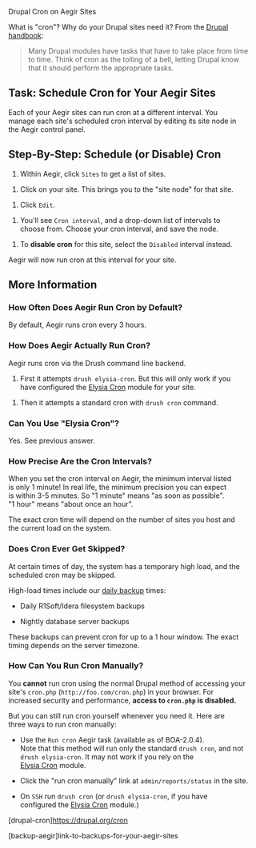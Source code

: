 Drupal Cron on Aegir Sites

What is "cron"? Why do your Drupal sites need it? From the [Drupal
handbook](drupal-cron):

> Many Drupal modules have tasks that have to take place from time\
> to time. Think of cron as the tolling of a bell, letting Drupal know\
> that it should perform the appropriate tasks.

Task: Schedule Cron for Your Aegir Sites
----------------------------------------

Each of your Aegir sites can run cron at a different interval. You\
manage each site's scheduled cron interval by editing its site node in\
the Aegir control panel.

Step-By-Step: Schedule (or Disable) Cron
----------------------------------------

1.  Within Aegir, click `Sites` to get a list of sites.

<!-- -->

1.  Click on your site. This brings you to the "site node" for
    that site.

<!-- -->

1.  Click `Edit`.

<!-- -->

1.  You'll see `Cron interval`, and a drop-down list of intervals to\
    choose from. Choose your cron interval, and save the node.

<!-- -->

1.  To **disable cron** for this site, select the `Disabled`
    interval instead.

Aegir will now run cron at this interval for your site.

More Information
----------------

### How Often Does Aegir Run Cron by Default?

By default, Aegir runs cron every 3 hours.

### How Does Aegir Actually Run Cron?

Aegir runs cron via the Drush command line backend.

1.  First it attempts `drush elysia-cron`. But this will only work if
    you\
    have configured the [Elysia
    Cron](http://drupal.org/project/elysia_cron) module for your site.

<!-- -->

1.  Then it attempts a standard cron with `drush cron` command.

### Can You Use "Elysia Cron"?

Yes. See previous answer.

### How Precise Are the Cron Intervals?

When you set the cron interval on Aegir, the minimum interval listed\
is only 1 minute! In real life, the minimum precision you can expect\
is within 3-5 minutes. So "1 minute" means "as soon as possible".\
"1 hour" means "about once an hour".

The exact cron time will depend on the number of sites you host and\
the current load on the system.

### Does Cron Ever Get Skipped?

At certain times of day, the system has a temporary high load, and the\
scheduled cron may be skipped.

High-load times include our [daily backup](backup-aegir) times:

-   Daily R1Soft/Idera filesystem backups

<!-- -->

-   Nightly database server backups

These backups can prevent cron for up to a 1 hour window. The exact\
timing depends on the server timezone.

### How Can You Run Cron Manually?

You **cannot** run cron using the normal Drupal method of accessing
your\
site's `cron.php` (`http://foo.com/cron.php`) in your browser. For\
increased security and performance, **access to `cron.php` is
disabled.**

But you can still run cron yourself whenever you need it. Here are\
three ways to run cron manually:

-   Use the `Run cron` Aegir task (available as of BOA-2.0.4).\
    Note that this method will run only the standard `drush cron`, and
    not\
    `drush elysia-cron`. It may not work if you rely on the\
    [Elysia Cron](http://drupal.org/project/elysia_cron) module.

<!-- -->

-   Click the "run cron manually" link at `admin/reports/status` in
    the site.

<!-- -->

-   On `SSH` run `drush cron` (or `drush elysia-cron`, if you have\
    configured the [Elysia
    Cron](http://drupal.org/project/elysia_cron) module.)

\[drupal-cron\]https://drupal.org/cron

\[backup-aegir\]link-to-backups-for-your-aegir-sites

